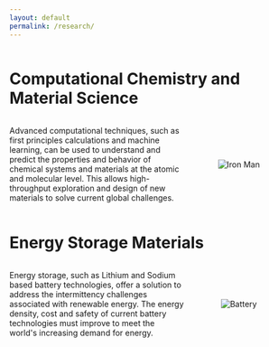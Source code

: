 ```yaml
---
layout: default
permalink: /research/
---
```


<style>
.container {
  display: flex;
  flex-wrap: wrap;
}

.header {
  width: 100%;
}

.text-column {
  flex: 2;
  padding: 0px;
}

.image-column {
  flex: 1;
  display: flex;
  align-items: center;
  justify-content: center;
  padding: 20px;
}

.image-column img {
  max-width: 100%;
  height: auto;
}

@media (max-width: 767px) {
  .text-column,
  .image-column {
    flex: 1 1 100%;
  }
}
</style>

<div class="container">
  <div class="header">
    <h1>Computational Chemistry and Material Science</h1>
  </div>
  <div class="text-column">
    <p>Advanced computational techniques, such as first principles calculations and machine learning, can be used to understand and predict the properties and behavior of chemical systems and materials at the atomic and molecular level. This allows high-throughput exploration and design of new materials to solve current global challenges.</p>
  </div>
  <div class="image-column">
    <img src="/assets/iron-man.gif" alt="Iron Man">
  </div>
</div>

<div class="container">
  <div class="header">
    <h1>Energy Storage Materials</h1>
  </div>
  <div class="text-column">
    <p>Energy storage, such as Lithium and Sodium based battery technologies, offer a solution to address the intermittency challenges associated with renewable energy. The energy density, cost and safety of current battery technologies must improve to meet the world's increasing demand for energy.</p>
  </div>
  <div class="image-column">
    <img src="/assets/Flow-Battery-Concept.gif" alt="Battery">
  </div>
</div>
